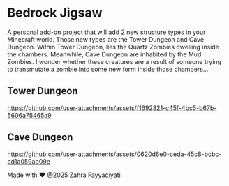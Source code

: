 ﻿# Bedrock Jigsaw
A personal add-on project that will add 2 new structure types in your Minecraft world. Those new types are the Tower Dungeon and Cave Dungeon. Within Tower Dungeon, lies the Quartz Zombies dwelling inside the chambers. Meanwhile, Cave Dungeon are inhabited by the Mud Zombies. I wonder whether these creatures are a result of someone trying to transmutate a zombie into some new form inside those chambers...

## Tower Dungeon



https://github.com/user-attachments/assets/f1692821-c45f-4bc5-b67b-5606a75465a9



## Cave Dungeon

https://github.com/user-attachments/assets/0620d6e0-ceda-45c8-bcbc-cd1a059ab09e

Made with ❤️ @2025 Zahra Fayyadiyati 
